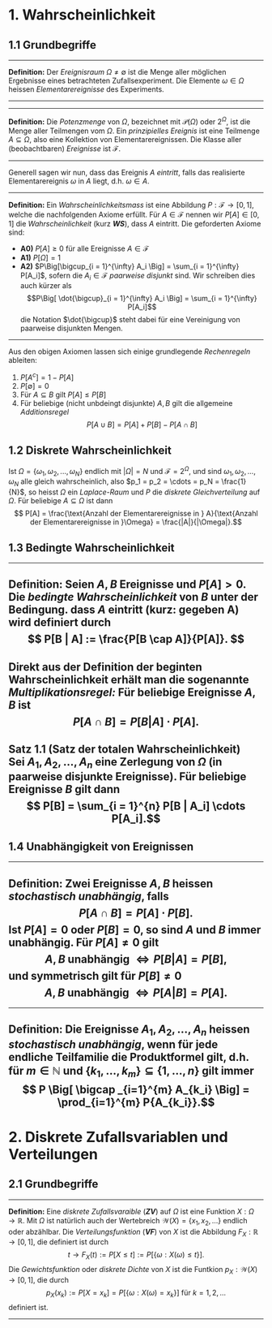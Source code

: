 # 1. Wahrscheinlichkeit
## 1.1 Grundbegriffe
---

**Definition:** Der *Ereignisraum* $\Omega \neq \emptyset$ ist die Menge aller möglichen Ergebnisse eines betrachteten Zufallsexperiment. Die Elemente $\omega \in \Omega$ heissen *Elementarereignisse* des Experiments.

---

---

**Definition:** Die *Potenzmenge* von $\Omega$, bezeichnet mit $\mathcal{P}(\Omega)$ oder $2^{\Omega}$, ist die Menge aller Teilmengen vom $\Omega$. Ein *prinzipielles Ereignis* ist eine Teilmenge $A \subseteq \Omega$, also eine Kollektion von Elementarereignissen. Die Klasse aller (beobachtbaren) *Ereignisse* ist $\mathcal{F}$.

---

Generell sagen wir nun, dass das Ereignis $A$ *eintritt*, falls das realisierte Elementarereignis $\omega$ in $A$ liegt, d.h. $\omega \in A$.

---

**Definition:** Ein *Wahrscheinlichkeitsmass* ist eine Abbildung $P : \mathcal{F} \to [0, \, 1]$, welche die nachfolgenden Axiome erfüllt. Für $A \in \mathcal{F}$ nennen wir $P[A] \in [0, \, 1]$ die *Wahrscheinlichkeit* (kurz ***WS***), dass $A$ eintritt. Die geforderten Axiome sind:
- **A0)** $P[A] \geq 0$ für alle Ereignisse $A \in \mathcal{F}$
- **A1)** $P[\Omega] = 1$
- **A2)** $P\Big[\bigcup_{i = 1}^{\infty} A_i \Big] = \sum_{i = 1}^{\infty} P[A_i]$, sofern die $A_i \in \mathcal{F}$ *paarweise disjunkt* sind. Wir schreiben dies auch kürzer als $$P\Big[ \dot{\bigcup}_{i = 1}^{\infty} A_i  \Big] = \sum_{i = 1}^{\infty} P[A_i]$$ die Notation $\dot{\bigcup}$ steht dabei für eine Vereinigung von paarweise disjunkten Mengen.

---
Aus den obigen Axiomen lassen sich einige grundlegende *Rechenregeln* ableiten:
1. $P[A^c] = 1- P[A]$
2. $P[\emptyset] = 0$
3. Für $A \subseteq B$ gilt $P[A] \leq P[B]$
4. Für beliebige (nicht unbdeingt disjunkte) $A, \, B$ gilt die allgemeine *Additionsregel* $$P[A \cup B] = P[A] + P[B] - P[A \cap B]$$

## 1.2 Diskrete Wahrscheinlichkeit
Ist $\Omega = \{\omega_1, \, \omega_2,..., \, \omega_N \}$ endlich mit $|\Omega| = N$ und $\mathcal{F} = 2^{\Omega}$, und sind $\omega_1, \, \omega_2,..., \, \omega_N$ alle gleich wahrscheinlich, also $p_1 = p_2 = \cdots = p_N = \frac{1}{N}$, so heisst $\Omega$ ein *Laplace-Raum* und $P$ die *diskrete Gleichverteilung* auf $\Omega$. Für beliebige $A \subseteq \Omega$ ist dann
$$ P[A] = \frac{\text{Anzahl der Elementarereignisse in } A}{\text{Anzahl der Elementarereignisse in }\Omega} = \frac{|A|}{|\Omega|}.$$

## 1.3 Bedingte Wahrscheinlichkeit
---
**Definition:** Seien $A, \, B$ Ereignisse und $P[A] > 0$. Die *bedingte Wahrscheinlichkeit* von $B$ unter der Bedingung. dass $A$ eintritt (kurz: gegeben A) wird definiert durch
$$ P[B | A] := \frac{P[B \cap A]}{P[A]}. $$
---
Direkt aus der Definition der beginten Wahrscheinlichkeit erhält man die sogenannte *Multiplikationsregel:* Für beliebige Ereignisse $A, \, B$ ist
$$ P[A \cap B] = P[B | A] \cdot P[A].$$
---
**Satz 1.1 (Satz der totalen Wahrscheinlichkeit)**  
Sei $A_1, \, A_2,..., \, A_n$ eine Zerlegung von $\Omega$ (in paarweise disjunkte Ereignisse). Für beliebige Ereignisse $B$ gilt dann
$$ P[B] = \sum_{i = 1}^{n} P[B | A_i] \cdots P[A_i].$$
---

## 1.4 Unabhängigkeit von Ereignissen
---
**Definition:** Zwei Ereignisse $A, \, B$ heissen *stochastisch unabhängig*, falls
$$ P[A \cap B] = P[A] \cdot P[B].$$
Ist $P[A] = 0$ oder $P[B] = 0$, so sind $A$ und $B$ immer unabhängig. Für $P[A] \neq 0$ gilt
$$ A, \, B \text{ unabhängig } \Leftrightarrow P[B | A] = P[B],$$
und symmetrisch gilt für $P[B] \neq 0$
$$ A, \, B \text{ unabhängig } \Leftrightarrow P[A | B] = P[A].$$
---
---
**Definition:** Die Ereignisse $A_1, \, A_2,..., \, A_n$ heissen *stochastisch unabhängig*, wenn für jede endliche Teilfamilie die Produktformel gilt, d.h. für $m \in \mathbb{N}$ und $\{k_1,..., \, k_m \} \subseteq \{1,..., \, n \}$ gilt immer
$$ P \Big[ \bigcap _{i=1}^{m} A_{k_i} \Big] = \prod_{i=1}^{m} P{A_{k_i}}.$$
---
# 2. Diskrete Zufallsvariablen und Verteilungen
## 2.1 Grundbegriffe
---
**Definition:** Eine *diskrete Zufallsvaraible* (***ZV***) auf $\Omega$ ist eine Funktion $X : \Omega \to \mathbb{R}$. Mit $\Omega$ ist natürlich auch der Wertebreich $\mathcal{W}(X) = \{x_1, \, x_2,... \}$ endlich oder abzählbar. Die *Verteilungsfunktion* (***VF***) von $X$ ist die Abbildung $F_X : \mathbb{R} \to [0, \, 1]$, die definiert ist durch
$$ t \to F_X(t) := P[X \leq t] := P[\{\omega : X(\omega) \leq t\}].$$
Die *Gewichtsfunktion* oder *diskrete Dichte* von $X$ ist die Funtkion $p_X : \mathcal{W}(X) \to [0, \, 1]$, die durch
$$ p_X(x_k) := P[X = x_k] = P[\{\omega : X(\omega) = x_k\}] \text{ für } k = 1, \, 2,...$$
definiert ist.

---
